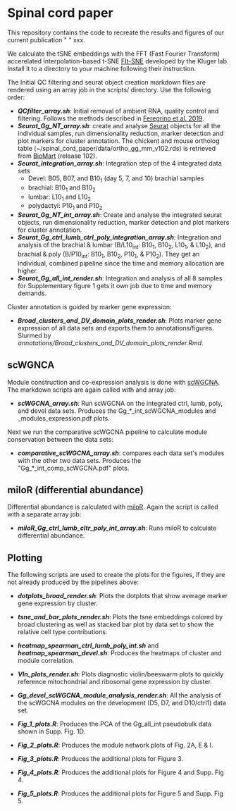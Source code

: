 # Spinal cord paper

This repository contains the code to recreate the results and figures of our current publication " " xxx.

We calculate the tSNE embeddings with the FFT (Fast Fourier Transform) accerelated Interpolation-based t-SNE [FIt-SNE](https://github.com/KlugerLab/FIt-SNE) developed by the Kluger lab. Install it to a directory to your machine following their instruction.

The Initial QC filtering and seurat object creation markdown files are rendered using an array job in the scripts/ directory. Use the following order:

-   ***QCfilter_array.sh***: Initial removal of ambient RNA, quality control and filtering. Follows the methods described in [Feregrino et al. 2019](https://doi.org/10.1186/s12864-019-5802-2).
-   ***Seurat_Gg_NT_array.sh***: create and analyse [Seurat](https://github.com/satijalab/seurat) objects for all the individual samples, run dimensionality reduction, marker detection and plot markers for cluster annotation.
The chickent and mouse ortholog table (~/spinal_cord_paper/data/ortho_gg_mm_v102.rds) is retrieved from [BioMart](http://nov2020.archive.ensembl.org/biomart/martview/) (release 102).
-   ***Seurat_integration_array.sh***: Integration step of the 4 integrated data sets
    -   Devel: B05, B07, and B10<sub>1</sub> (day 5, 7, and 10) brachial samples
    -   brachial: B10<sub>1</sub> and B10<sub>2</sub>
    -   lumbar: L10<sub>1</sub> and L10<sub>2</sub>
    -   polydactyl: P10<sub>1</sub> and P10<sub>2</sub>
-   ***Seurat_Gg_NT_int_array.sh***: Create and analyse the integrated seurat objects, run dimensionality reduction, marker detection and plot markers for cluster annotation.
-   ***Seurat_Gg_ctrl_lumb_ctrl_poly_integration_array.sh***: Integration and analysis of the brachial & lumbar (B/L10<sub>int</sub>: B10<sub>1</sub>, B10<sub>2</sub>, L10<sub>1</sub>, & L10<sub>2</sub>), and brachial & poly (B/P10<sub>int</sub>:  B10<sub>1</sub>, B10<sub>2</sub>, P10<sub>1</sub>, & P10<sub>2</sub>). They get an individual, combined pipeline since the time and memory allocation are higher.
-   ***Seurat_Gg_all_int_render.sh***: Integration and analysis of all 8 samples for Supplementary figure 1 gets it own job due to time and memory demands.

Cluster annotation is guided by marker gene expression:

-   ***Broad_clusters_and_DV_domain_plots_render.sh***: Plots marker gene expression of all data sets and exports them to annotations/figures. Slurmed by *annotations/Broad_clusters_and_DV_domain_plots_render.Rmd*.

## scWGNCA

Module construction and co-expression analysis is done with [scWGCNA](https://github.com/CFeregrino/scWGCNA). The markdown scripts are again called with and array job:

-   ***scWGCNA_array.sh***: Run scWGCNA on the integrated ctrl, lumb, poly, and devel data sets. Produces the Gg_*_int_scWGCNA_modules and _modules_expression.pdf plots.

Next we run the comparative scWGCNA pipeline to calculate module conservation between the data sets:

-   ***comparative_scWGCNA_array.sh***: compares each data set's modules with the other two data sets. Produces the "Gg_*_int_comp_scWGCNA.pdf" plots.

## miloR (differential abundance)

Differential abundance is calculated with [miloR](https://github.com/MarioniLab/miloR). Again the script is called with a  separate array job:

-   ***miloR_Gg_ctrl_lumb_cltr_poly_int_array.sh***: Runs miloR to calculate differential abundance.

## Plotting

The following scripts are used to create the plots for the figures, if they are not already produced by the pipelines above:

-   ***dotplots_broad_render.sh***: Plots the dotplots that show average marker gene expression by cluster.

-   ***tsne_and_bar_plots_render.sh***: Plots the tsne embeddings colored by broad clustering as well as stacked bar plot by data set to show the relative cell type contributions.

-   ***heatmap_spearman_ctrl_lumb_poly_int.sh*** and ***heatmap_spearman_devel.sh***: Produces the heatmaps of cluster and module correlation.

-   ***Vln_plots_render.sh***: Plots diagnostic violin/beeswarm plots to quickly reference mitochondrial and ribosomal gene expression by cluster.

-   ***Gg_devel_scWGCNA_module_analysis_render.sh***: All the analysis of the scWGCNA modules on the development (D5, D7, and D10/ctrl1) data set.

-   ***Fig_1_plots.R***: Produces the PCA of the Gg_all_int pseudobulk data shown in Supp. Fig. 1D.
-   ***Fig_2_plots.R***: Produces the module network plots of Fig. 2A, E & I.
-   ***Fig_3_plots.R***: Produces the additional plots for Figure 3. 
-   ***Fig_4_plots.R***: Produces the additional plots for Figure 4 and Supp. Fig 4.
-   ***Fig_5_plots.R***: Produces the additional plots for Figure 5 and Supp. Fig 5.
